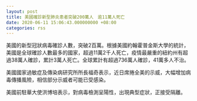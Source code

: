 ```yaml
---
layout: post
title: 美國確診新型肺炎患者突破200萬人　逾11萬人死亡
date: 2020-06-11 15:06:43.000000000 +08:00
categories: rss
---
```


美國的新型冠狀病毒確診人數，突破2百萬。根據美國約翰霍普金斯大學的統計，美國是全球確診人數最多的國家，超過11萬2千人死亡，疫情最嚴重的紐約州有超過38萬人確診，累計3萬人死亡。全球累計有超過736萬人確診，41萬多人不治。

美國國家過敏症及傳染病研究所所長福奇表示，近日席捲全美的示威，大幅增加病毒傳播風險，相信部分示威者可能已受感染。

美國前駐華大使洪博培表示，對病毒檢測呈陽性，出現典型症狀，正接受隔離。
